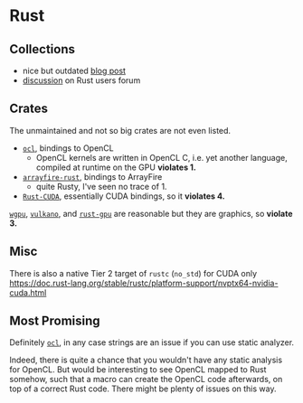 # Rust

## Collections

- nice but outdated
  [blog post](https://bheisler.github.io/post/state-of-gpgpu-in-rust/)
- [discussion](https://users.rust-lang.org/t/best-way-to-start-programming-for-gpu-in-rust/29768/5)
  on Rust users forum

## Crates

The unmaintained and not so big crates are not even listed.

- [`ocl`](https://github.com/cogciprocate/ocl), bindings to OpenCL
  - OpenCL kernels are written in OpenCL C, i.e. yet another language, compiled
    at runtime on the GPU **violates 1.**
- [`arrayfire-rust`](https://github.com/arrayfire/arrayfire-rust), bindings to
  ArrayFire
  - quite Rusty, I've seen no trace of 1.
- [`Rust-CUDA`](https://github.com/Rust-GPU/Rust-CUDA), essentially CUDA
  bindings, so it **violates 4.**

[`wgpu`](https://github.com/gfx-rs/wgpu),
[`vulkano`](https://github.com/vulkano-rs/vulkano), and
[`rust-gpu`](https://github.com/EmbarkStudios/rust-gpu) are reasonable but they
are graphics, so **violate 3.**

## Misc

There is also a native Tier 2 target of `rustc` (`no_std`) for CUDA only
https://doc.rust-lang.org/stable/rustc/platform-support/nvptx64-nvidia-cuda.html

## Most Promising

Definitely [`ocl`](https://github.com/cogciprocate/ocl), in any case strings are
an issue if you can use static analyzer.

Indeed, there is quite a chance that you wouldn't have any static analysis for
OpenCL. But would be interesting to see OpenCL mapped to Rust somehow, such that
a macro can create the OpenCL code afterwards, on top of a correct Rust code.
There might be plenty of issues on this way.
